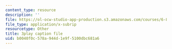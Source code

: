 ```yaml
---
content_type: resource
description: ''
file: https://ol-ocw-studio-app-production.s3.amazonaws.com/courses/6-851-advanced-data-structures-spring-2012/b0040f0c578a944d1e9f5100dbc681a6_pOKy3RZbSws.srt
file_type: application/x-subrip
resourcetype: Other
title: 3play caption file
uid: b0040f0c-578a-944d-1e9f-5100dbc681a6
---
```

